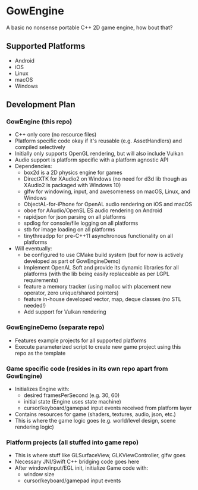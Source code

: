 # GowEngine
A basic no nonsense portable C++ 2D game engine, how bout that?

## Supported Platforms
* Android
* iOS
* Linux
* macOS
* Windows

## Development Plan

### GowEngine (this repo)
* C++ only core (no resource files)
* Platform specific code okay if it's reusable (e.g. AssetHandlers) and compiled selectively
* Initially only supports OpenGL rendering, but will also include Vulkan
* Audio support is platform specific with a platform agnostic API
* Dependencies:
    * box2d is a 2D physics engine for games
    * DirectXTK for XAudio2 on Windows (no need for d3d lib though as XAudio2 is packaged with Windows 10)
    * glfw for windowing, input, and awesomeness on macOS, Linux, and Windows
    * ObjectAL-for-iPhone for OpenAL audio rendering on iOS and macOS
    * oboe for AAudio/OpenSL ES audio rendering on Android
    * rapidjson for json parsing on all platforms
    * spdlog for console/file logging on all platforms
    * stb for image loading on all platforms
    * tinythreadpp for pre-C++11 asynchronous functionality on all platforms
* Will eventually:
    * be configured to use CMake build system (but for now is actively developed as part of GowEngineDemo)
    * Implement OpenAL Soft and provide its dynamic libraries for all platforms (with the lib being easily replaceable as per LGPL requirements)
    * feature a memory tracker (using malloc with placement new operator, zero unique/shared pointers)
    * feature in-house developed vector, map, deque classes (no STL needed!)
    * Add support for Vulkan rendering

### GowEngineDemo (separate repo)
* Features example projects for all supported platforms
* Execute parameterized script to create new game project using this repo as the template

### Game specific code (resides in its own repo apart from GowEngine)
* Initializes Engine with:
    * desired framesPerSecond (e.g. 30, 60)
    * initial state (Engine uses state machine)
    * cursor/keyboard/gamepad input events received from platform layer
* Contains resources for game (shaders, textures, audio, json, etc.)
* This is where the game logic goes (e.g. world/level design, scene rendering logic)

### Platform projects (all stuffed into game repo)
* This is where stuff like GLSurfaceView, GLKViewController, glfw goes
* Necessary JNI/Swift C++ bridging code goes here
* After window/input/EGL init, initialize Game code with:
    * window size
    * cursor/keyboard/gamepad input events
